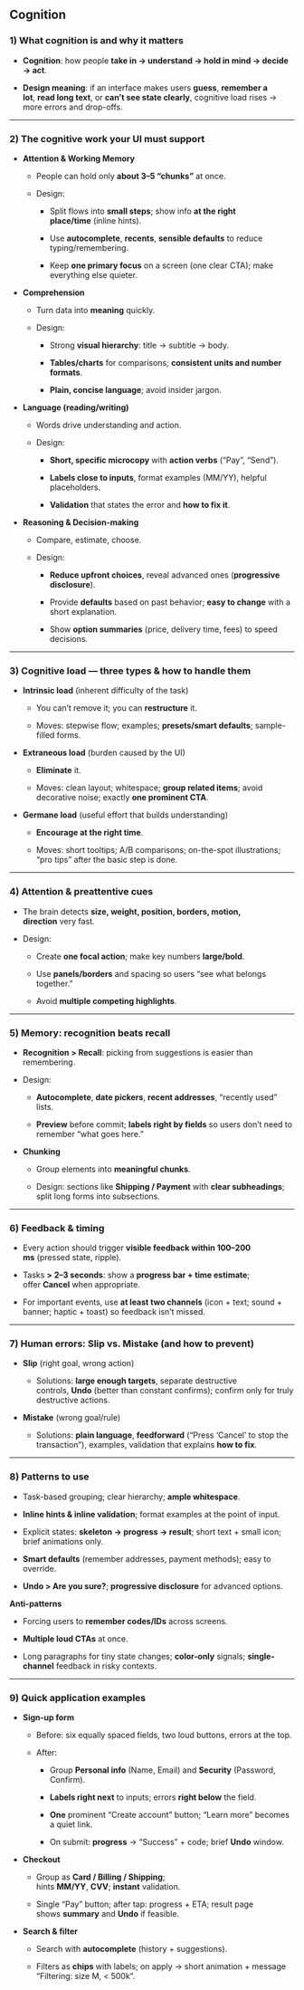 ## Cognition
### 1) What cognition is and why it matters

- **Cognition**: how people **take in → understand → hold in mind → decide → act**.
    
- **Design meaning**: if an interface makes users **guess**, **remember a lot**, **read long text**, or **can’t see state clearly**, cognitive load rises → more errors and drop-offs.
    

---

### 2) The cognitive work your UI must support

- **Attention & Working Memory**
    
    - People can hold only **about 3–5 “chunks”** at once.
        
    - Design:
        
        - Split flows into **small steps**; show info **at the right place/time** (inline hints).
            
        - Use **autocomplete**, **recents**, **sensible defaults** to reduce typing/remembering.
            
        - Keep **one primary focus** on a screen (one clear CTA); make everything else quieter.
            
- **Comprehension**
    
    - Turn data into **meaning** quickly.
        
    - Design:
        
        - Strong **visual hierarchy**: title → subtitle → body.
            
        - **Tables/charts** for comparisons; **consistent units and number formats**.
            
        - **Plain, concise language**; avoid insider jargon.
            
- **Language (reading/writing)**
    
    - Words drive understanding and action.
        
    - Design:
        
        - **Short, specific microcopy** with **action verbs** (“Pay”, “Send”).
            
        - **Labels close to inputs**, format examples (MM/YY), helpful placeholders.
            
        - **Validation** that states the error and **how to fix it**.
            
- **Reasoning & Decision-making**
    
    - Compare, estimate, choose.
        
    - Design:
        
        - **Reduce upfront choices**, reveal advanced ones (**progressive disclosure**).
            
        - Provide **defaults** based on past behavior; **easy to change** with a short explanation.
            
        - Show **option summaries** (price, delivery time, fees) to speed decisions.
            

---

### 3) Cognitive load — three types & how to handle them

- **Intrinsic load** (inherent difficulty of the task)
    
    - You can’t remove it; you can **restructure** it.
        
    - Moves: stepwise flow; examples; **presets/smart defaults**; sample-filled forms.
        
- **Extraneous load** (burden caused by the UI)
    
    - **Eliminate** it.
        
    - Moves: clean layout; whitespace; **group related items**; avoid decorative noise; exactly **one prominent CTA**.
        
- **Germane load** (useful effort that builds understanding)
    
    - **Encourage at the right time**.
        
    - Moves: short tooltips; A/B comparisons; on-the-spot illustrations; “pro tips” after the basic step is done.
        

---

### 4) Attention & preattentive cues

- The brain detects **size, weight, position, borders, motion, direction** very fast.
    
- Design:
    
    - Create **one focal action**; make key numbers **large/bold**.
        
    - Use **panels/borders** and spacing so users “see what belongs together.”
        
    - Avoid **multiple competing highlights**.
        

---

### 5) Memory: recognition beats recall

- **Recognition > Recall**: picking from suggestions is easier than remembering.
    
- Design:
    
    - **Autocomplete**, **date pickers**, **recent addresses**, “recently used” lists.
        
    - **Preview** before commit; **labels right by fields** so users don’t need to remember “what goes here.”
        
- **Chunking**
    
    - Group elements into **meaningful chunks**.
        
    - Design: sections like **Shipping / Payment** with **clear subheadings**; split long forms into subsections.
        

---

### 6) Feedback & timing

- Every action should trigger **visible feedback within 100–200 ms** (pressed state, ripple).
    
- Tasks **> 2–3 seconds**: show a **progress bar + time estimate**; offer **Cancel** when appropriate.
    
- For important events, use **at least two channels** (icon + text; sound + banner; haptic + toast) so feedback isn’t missed.
    

---

### 7) Human errors: Slip vs. Mistake (and how to prevent)

- **Slip** (right goal, wrong action)
    
    - Solutions: **large enough targets**, separate destructive controls, **Undo** (better than constant confirms); confirm only for truly destructive actions.
        
- **Mistake** (wrong goal/rule)
    
    - Solutions: **plain language**, **feedforward** (“Press ‘Cancel’ to stop the transaction”), examples, validation that explains **how to fix**.
        

---

### 8) Patterns to use

- Task-based grouping; clear hierarchy; **ample whitespace**.
    
- **Inline hints & inline validation**; format examples at the point of input.
    
- Explicit states: **skeleton → progress → result**; short text + small icon; brief animations only.
    
- **Smart defaults** (remember addresses, payment methods); easy to override.
    
- **Undo > Are you sure?**; **progressive disclosure** for advanced options.
    

**Anti-patterns**

- Forcing users to **remember codes/IDs** across screens.
    
- **Multiple loud CTAs** at once.
    
- Long paragraphs for tiny state changes; **color-only** signals; **single-channel** feedback in risky contexts.
    

---

### 9) Quick application examples

- **Sign-up form**
    
    - Before: six equally spaced fields, two loud buttons, errors at the top.
        
    - After:
        
        - Group **Personal info** (Name, Email) and **Security** (Password, Confirm).
            
        - **Labels right next** to inputs; errors **right below** the field.
            
        - **One** prominent “Create account” button; “Learn more” becomes a quiet link.
            
        - On submit: **progress** → “Success” + code; brief **Undo** window.
            
- **Checkout**
    
    - Group as **Card / Billing / Shipping**; hints **MM/YY**, **CVV**; **instant** validation.
        
    - Single “Pay” button; after tap: progress + ETA; result page shows **summary** and **Undo** if feasible.
        
- **Search & filter**
    
    - Search with **autocomplete** (history + suggestions).
        
    - Filters as **chips** with labels; on apply → short animation + message “Filtering: size M, < 500k”.